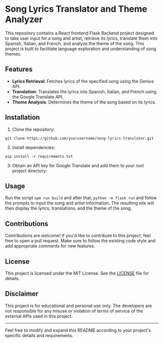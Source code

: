 # Song Lyrics Translator and Theme Analyzer

This repository contains a React frontend Flask Backend project designed to take user input for a song and artist, retrieve its lyrics, translate them into Spanish, Italian, and French, and analyze the theme of the song. This project is built to facilitate language exploration and understanding of song themes.

## Features

- **Lyrics Retrieval**: Fetches lyrics of the specified song using the Genius API.
- **Translation**: Translates the lyrics into Spanish, Italian, and French using the Google Translate API.
- **Theme Analysis**: Determines the theme of the song based on its lyrics.

## Installation

1. Clone the repository:

```
git clone https://github.com/yourusername/song-lyrics-translator.git
```

2. Install dependencies:

```
pip install -r requirements.txt
```

3. Obtain an API key for Google Translate and add them to your root project directory:

## Usage

Run the script `npm run build` and after that, `python -m flask run` and follow the prompts to input the song and artist information. The resulting site will then display the lyrics, translations, and the theme of the song.

## Contributions

Contributions are welcome! If you'd like to contribute to this project, feel free to open a pull request. Make sure to follow the existing code style and add appropriate comments for new features.

## License

This project is licensed under the MIT License. See the [LICENSE](LICENSE) file for details.

## Disclaimer

This project is for educational and personal use only. The developers are not responsible for any misuse or violation of terms of service of the external APIs used in this project.

---

Feel free to modify and expand this README according to your project's specific details and requirements.
